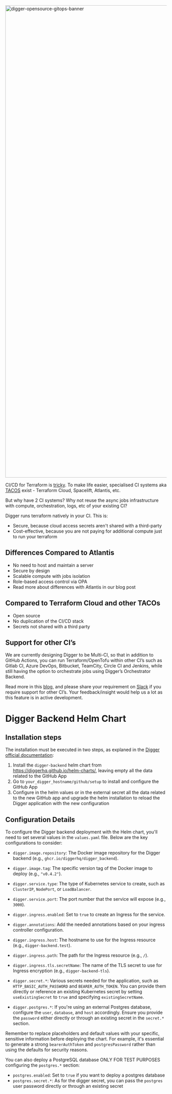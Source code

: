 <img width="1470" alt="digger-opensource-gitops-banner" src="https://github.com/diggerhq/digger/assets/1280498/7fb44db3-38ca-4021-8714-87a2f1a14982">

CI/CD for Terraform is [tricky](https://itnext.io/pains-in-terraform-collaboration-249a56b4534e). To make life easier, specialised CI systems aka [TACOS](https://itnext.io/spice-up-your-infrastructure-as-code-with-tacos-1a9c179e0783) exist - Terraform Cloud, Spacelift, Atlantis, etc.

But why have 2 CI systems? Why not reuse the async jobs infrastructure with compute, orchestration, logs, etc of your existing CI?

Digger runs terraform natively in your CI. This is:

- Secure, because cloud access secrets aren't shared with a third-party
- Cost-effective, because you are not paying for additional compute just to run your terraform

## Differences Compared to Atlantis

- No need to host and maintain a server
- Secure by design
- Scalable compute with jobs isolation
- Role-based access control via OPA
- Read more about differences with Atlantis in our blog post
​
## Compared to Terraform Cloud and other TACOs

- Open source
- No duplication of the CI/CD stack
- Secrets not shared with a third party
​
## Support for other CI’s

We are currently designing Digger to be Multi-CI, so that in addition to GitHub Actions, you can run Terraform/OpenTofu within other CI’s such as Gitlab CI, Azure DevOps, Bitbucket, TeamCity, Circle CI and Jenkins, while still having the option to orchestrate jobs using Digger’s Orchestrator Backend.

Read more in this [blog](https://blog.digger.dev/how-we-are-designing-digger-to-support-multiple-ci-systems/), and please share your requirement on [Slack](https://bit.ly/diggercommunity) if you require support for other CI’s. Your feedback/insight would help us a lot as this feature is in active development.



# Digger Backend Helm Chart

## Installation steps

The installation must be executed in two steps, as explaned in the [Digger official documentation](https://docs.digger.dev/self-host/deploy-docker-compose#create-github-app):

1. Install the `digger-backend` helm chart from https://diggerhq.github.io/helm-charts/, leaving empty all the data related to the GitHub App
2. Go to `your_digger_hostname/github/setup` to install and configure the GitHub App
3. Configure in the helm values or in the external secret all the data related to the new GitHub app and upgrade the helm installation to reload the Digger application with the new configuration

## Configuration Details

To configure the Digger backend deployment with the Helm chart, you'll need to set several values in the `values.yaml` file. Below are the key configurations to consider:

- `digger.image.repository`: The Docker image repository for the Digger backend (e.g., `ghcr.io/diggerhq/digger_backend`).
- `digger.image.tag`: The specific version tag of the Docker image to deploy (e.g., `"v0.4.2"`).

- `digger.service.type`: The type of Kubernetes service to create, such as `ClusterIP`, `NodePort`, or `LoadBalancer`.
- `digger.service.port`: The port number that the service will expose (e.g., `3000`).

- `digger.ingress.enabled`: Set to `true` to create an Ingress for the service.
- `digger.annotations`: Add the needed annotations based on your ingress controller configuration.
- `digger.ingress.host`: The hostname to use for the Ingress resource (e.g., `digger-backend.test`).
- `digger.ingress.path`: The path for the Ingress resource (e.g., `/`).
- `digger.ingress.tls.secretName`: The name of the TLS secret to use for Ingress encryption (e.g., `digger-backend-tls`).

- `digger.secret.*`: Various secrets needed for the application, such as `HTTP_BASIC_AUTH_PASSWORD` and `BEARER_AUTH_TOKEN`. You can provide them directly or reference an existing Kubernetes secret by setting `useExistingSecret` to `true` and specifying `existingSecretName`.

- `digger.postgres.*`: If you're using an external Postgres database, configure the `user`, `database`, and `host` accordingly. Ensure you provide the `password` either directly or through an existing secret in the `secret.*` section.

Remember to replace placeholders and default values with your specific, sensitive information before deploying the chart. For example, it's essential to generate a strong `bearerAuthToken` and `postgresPassword` rather than using the defaults for security reasons.

You can also deploy a PostgreSQL database ONLY FOR TEST PURPOSES configuring the `postgres.*` section:

- `postgres.enabled`: Set to `true` if you want to deploy a postgres database
- `postgres.secret.*`: As for the digger secret, you can pass the `postgres` user password directly or through an existing secret
